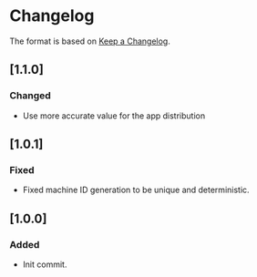 # Changelog
The format is based on [Keep a Changelog](https://keepachangelog.com/en/1.0.0/).

## [1.1.0]
### Changed
- Use more accurate value for the app distribution

## [1.0.1]
### Fixed
- Fixed machine ID generation to be unique and deterministic.

## [1.0.0]
### Added
- Init commit.
